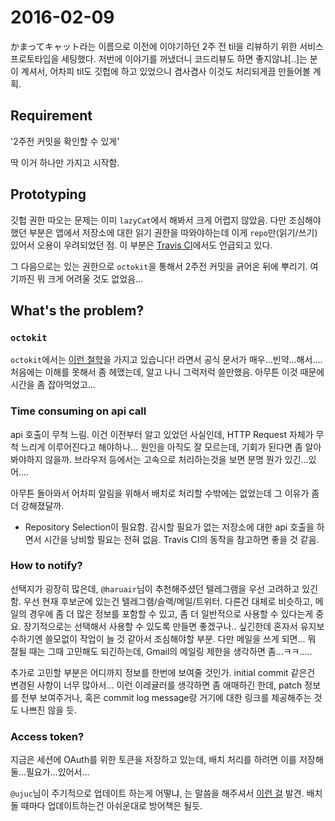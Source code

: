 # 2016-02-09

かまってキャット라는 이름으로 이전에 이야기하던 2주 전 til을 리뷰하기 위한 서비스 프로토타입을 세팅했다. 저번에 이야기를 꺼냈더니 코드리뷰도 하면 좋지않냐[..]는 분이 계셔서, 어차피 til도 깃헙에 하고 있었으니 겸사겸사 이것도 처리되게끔 만들어볼 계획.

## Requirement

'2주전 커밋을 확인할 수 있게'

딱 이거 하나만 가지고 시작함.

## Prototyping

깃헙 권한 따오는 문제는 이미 `lazyCat`에서 해봐서 크게 어렵지 않았음. 다만 조심해야 했던 부분은 앱에서 저장소에 대한 읽기 권한을 따와야하는데 이게 `repo`만(읽기/쓰기) 있어서 오용이 우려되었던 점. 이 부분은 [Travis CI](https://docs.travis-ci.com/user/github-oauth-scopes/)에서도 언급되고 있다.

그 다음으로는 있는 권한으로 `octokit`을 통해서 2주전 커밋을 긁어온 뒤에 뿌리기. 여기까진 뭐 크게 어려울 것도 없었음...

## What's the problem?

### `octokit`

`octokit`에서는 [이런 철학](http://wynnnetherland.com/journal/what-makes-a-good-api-wrapper/)을 가지고 있습니다! 라면서 공식 문서가 매우...빈약...해서.... 처음에는 이해를 못해서 좀 헤맸는데, 알고 나니 그럭저럭 쓸만했음. 아무튼 이것 때문에 시간을 좀 잡아먹었고...

### Time consuming on api call

api 호출이 무척 느림. 이건 이전부터 알고 있었던 사실인데, HTTP Request 자체가 무척 느리게 이루어진다고 해야하나... 원인을 아직도 잘 모르는데, 기회가 된다면 좀 알아봐야하지 않을까. 브라우저 등에서는 고속으로 처리하는것을 보면 분명 뭔가 있긴...있어....

아무튼 돌아와서 어차피 알림을 위해서 배치로 처리할 수밖에는 없었는데 그 이유가 좀 더 강해졌달까.

+ Repository Selection이 필요함. 감시할 필요가 없는 저장소에 대한 api 호출을 하면서 시간을 낭비할 필요는 전혀 없음. Travis CI의 동작을 참고하면 좋을 것 같음.

### How to notify?

선택지가 굉장히 많은데, `@haruair`님이 추천해주셨던 텔레그램을 우선 고려하고 있긴 함. 우선 현재 후보군에 있는건 텔레그램/슬랙/메일/트위터. 다른건 대체로 비슷하고, 메일의 경우에 좀 더 많은 정보를 포함할 수 있고, 좀 더 일반적으로 사용할 수 있다는게 중요. 장기적으로는 선택해서 사용할 수 있도록 만들면 좋겠구나.. 싶긴한데 혼자서 유지보수하기엔 쓸모없이 작업이 늘 것 같아서 조심해야할 부분. 다만 메일을 쓰게 되면... 뭐 잘될 때는 그때 고민해도 되긴하는데, Gmail의 메일링 제한을 생각하면 좀...ㅋㅋ.....

추가로 고민할 부분은 어디까지 정보를 한번에 보여줄 것인가. initial commit 같은건 변경된 사항이 너무 많아서... 이런 이레귤러를 생각하면 좀 애매하긴 한데, patch 정보를 전부 보여주거나, 혹은 commit log message랑 거기에 대한 링크를 제공해주는 것도 나쁘진 않을 듯.

### Access token?

지금은 세션에 OAuth를 위한 토큰을 저장하고 있는데, 배치 처리를 하려면 이를 저장해둘...필요가...있어서...

`@ujuc`님이 주기적으로 업데이트 하는게 어떻냐, 는 말씀을 해주셔서 [이런 걸](https://developer.github.com/v3/oauth_authorizations/#update-an-existing-authorization) 발견. 배치 돌 때마다 업데이트하는건 아쉬운대로 방어책은 될듯.
